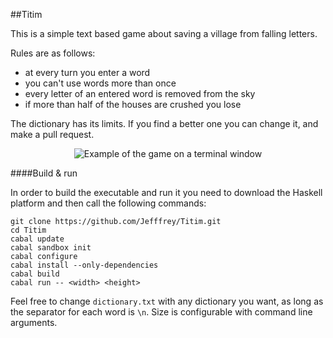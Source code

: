 ##Titim

This is a simple text based game about saving a village from falling letters.

Rules are as follows:

 - at every turn you enter a word
 - you can't use words more than once
 - every letter of an entered word is removed from the sky
 - if more than half of the houses are crushed you lose

The dictionary has its limits. If you find a better one you can change it, and make a pull request.

<p align="center">
    <img src="http://i.imgur.com/FrUM2yh.png" alt="Example of the game on a terminal window"/>
</p>

####Build & run

In order to build the executable and run it you need to download the Haskell platform and then
call the following commands:

```
git clone https://github.com/Jefffrey/Titim.git
cd Titim
cabal update
cabal sandbox init
cabal configure
cabal install --only-dependencies
cabal build
cabal run -- <width> <height>
```

Feel free to change `dictionary.txt` with any dictionary you want, as long as the separator for each word is `\n`.
Size is configurable with command line arguments.
